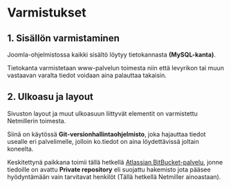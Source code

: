 # Varmistukset

## 1. Sisällön varmistaminen

Joomla-ohjelmistossa kaikki sisältö löytyy tietokannasta __(MySQL-kanta)__.

Tietokanta varmistetaan www-palvelun toimesta niin että levyrikon tai muun vastaavan
varalta tiedot voidaan aina palauttaa takaisin.

## 2. Ulkoasu ja layout

Sivuston layout ja muut ulkoasuun liittyvät elementit on varmistettu Netmillerin
toimesta.

Siinä on käytössä __Git-versionhallintaohjelmisto__, joka hajauttaa tiedot usealle
eri palvelimelle, jolloin ko.tiedot on aina löydettävissä joltain koneelta.

Keskitettynä paikkana toimii tällä hetkellä [Atlassian BitBucket-palvelu][1],
jonne tiedoille on avattu __Private repository__ eli suojattu hakemisto jota pääsee hyödyntämään
vain tarvitavat henkilöt (Tällä hetkellä Netmiller ainoastaan).


[1]: https://bitbucket.org
